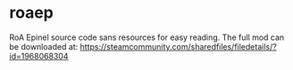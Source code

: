 # roaep
RoA Ep​inel source code sans resources for easy reading. 
The full mod can be downloaded at: https://steamcommunity.com/sharedfiles/filedetails/?id=1968068304
